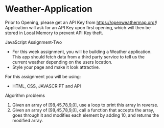 # Weather-Application

Prior to Opening, please get an API Key from https://openweathermap.org/! Application will ask for an API Key upon first opening, which will then be stored in Local Memory to prevent API Key theft.

JavaScript Assignment-Two

- For this week assignment, you will be building a Weather application. 
This app should fetch data from a third party service to tell us the current weather depending on the users location.
- Style your page and make it look attractive.

For this assignment you will be using:
- HTML, CSS, JAVASCRIPT and API

Algorithm problems
1. Given an array of [98,45,78,9,0], use a loop to print this array in reverse.
2. Given an array of [98,45,78,9,0], call a function that accepts the array, goes through it and modifies each element by adding 10, and returns the modified array.
